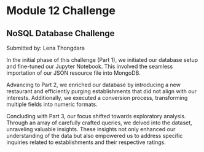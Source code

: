 # Module 12 Challenge

## NoSQL Database Challenge

Submitted by: Lena Thongdara

In the initial phase of this challenge (Part 1), we initiated our database setup and fine-tuned our Jupyter Notebook. This involved the seamless importation of our JSON resource file into MongoDB.

Advancing to Part 2, we enriched our database by introducing a new restaurant and efficiently purging establishments that did not align with our interests. Additionally, we executed a conversion process, transforming multiple fields into numeric formats.

Concluding with Part 3, our focus shifted towards exploratory analysis. Through an array of carefully crafted queries, we delved into the dataset, unraveling valuable insights. These insights not only enhanced our understanding of the data but also empowered us to address specific inquiries related to establishments and their respective ratings.
